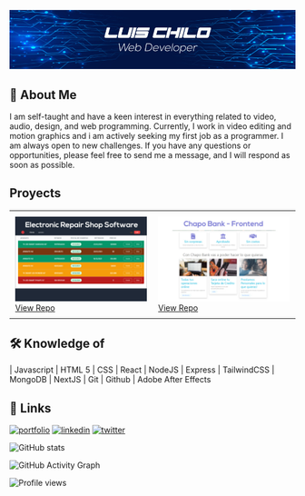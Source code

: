 ![Logo](/img/hero-1.jpg)

## 🚀 About Me

I am self-taught and have a keen interest in everything related to video, audio, design, and web programming. Currently, I work in video editing and motion graphics and i am actively seeking my first job as a programmer. I am always open to new challenges. If you have any questions or opportunities, please feel free to send me a message, and I will respond as soon as possible.

## Proyects

<div id="image-table">
    <table>
	    <tr>
    	    <!-- <td style="padding:10px">
        	    <img src="img/https://via.placeholder.com/468x300?text=App+Screenshot+Here" width="400"/>
      	    </td> -->
            <td style="padding:10px">            
            	<img src="./img/proyect-1.jpg" width="400"/>
                <a href="https://github.com/gfxargentina/taller-gestion" target="_blank" rel="noopener noreferrer">View Repo</a>
            </td>
            <td style="padding:10px">            
            	<img src="./img/proyect-2.jpg" width="400"/>
                <a href="https://github.com/gfxargentina/chapobank" target="_blank" rel="noopener noreferrer">View Repo</a>
            </td>
        </tr>
    </table>
</div>

## 🛠 Knowledge of

| Javascript | HTML 5 | CSS | React | NodeJS | Express | TailwindCSS | MongoDB | NextJS | Git | Github | Adobe After Effects

## 🔗 Links

[![portfolio](https://img.shields.io/badge/my_portfolio-000?style=for-the-badge&logo=ko-fi&logoColor=white)](https://github.com/gfxargentina)
[![linkedin](https://img.shields.io/badge/linkedin-0A66C2?style=for-the-badge&logo=linkedin&logoColor=white)](https://www.linkedin.com/in/luischilo-webdev/)
[![twitter](https://img.shields.io/badge/twitter-1DA1F2?style=for-the-badge&logo=twitter&logoColor=white)](https://twitter.com/gfxargentina)

![GitHub stats](https://github-readme-stats.vercel.app/api?username=gfxargentina&show_icons=true)

![GitHub Activity Graph](https://activity-graph.herokuapp.com/graph?username=gfxargentina)

![Profile views](https://gpvc.arturio.dev/gfxargentina)
